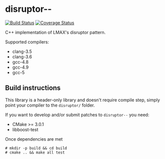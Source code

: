disruptor--
===========
[![Build Status](https://travis-ci.org/fsaintjacques/disruptor--.svg?branch=feature%2Fapi-refactor)](https://travis-ci.org/fsaintjacques/disruptor--) [![Coverage Status](https://coveralls.io/repos/fsaintjacques/disruptor--/badge.svg?branch=feature%2Fapi-refactor)](https://coveralls.io/r/fsaintjacques/disruptor--?branch=feature%2Fapi-refactor)

C++ implementation of LMAX's disruptor pattern.

Supported compilers:
  - clang-3.5
  - clang-3.6
  - gcc-4.8
  - gcc-4.9
  - gcc-5

Build instructions
------------------

This library is a header-only library and doesn't require compile step, simply
point your compiler to the `disruptor/` folder.

If you want to develop and/or submit patches to `disruptor--` you need:
  - CMake >= 3.0.1
  - libboost-test

Once dependencies are met

```
# mkdir -p build && cd build
# cmake .. && make all test
```

